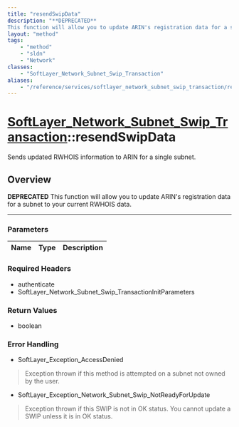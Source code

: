 ```yaml
---
title: "resendSwipData"
description: "**DEPRECATED**
This function will allow you to update ARIN's registration data for a subnet to your current RWHOIS data."
layout: "method"
tags:
    - "method"
    - "sldn"
    - "Network"
classes:
    - "SoftLayer_Network_Subnet_Swip_Transaction"
aliases:
    - "/reference/services/softlayer_network_subnet_swip_transaction/resendSwipData"
---
```

# [SoftLayer_Network_Subnet_Swip_Transaction](/reference/services/SoftLayer_Network_Subnet_Swip_Transaction)::resendSwipData

Sends updated RWHOIS information to ARIN for a single subnet.


## Overview 

**DEPRECATED**
This function will allow you to update ARIN's registration data for a subnet to your current RWHOIS data. 

-----

### Parameters 
|Name | Type | Description |
| --- | --- | --- |


### Required Headers
* authenticate
* SoftLayer_Network_Subnet_Swip_TransactionInitParameters


### Return Values
* boolean



### Error Handling

* SoftLayer_Exception_AccessDenied 

> Exception thrown if this method is attempted on a subnet not owned by the user. 

* SoftLayer_Exception_Network_Subnet_Swip_NotReadyForUpdate 

> Exception thrown if this SWIP is not in OK status.  You cannot update a SWIP unless it is in OK status. 



